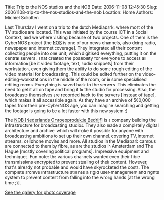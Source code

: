 Title: Trip to the NOS studios and the NOB
Date: 2006-11-08 12:45:30
Slug: 20061108-trip-to-the-nos-studios-and-the-nob
Location: Home
Authors: Michiel Scholten

<p>Last Thursday I went on a trip to the dutch Mediapark, where most of the TV studios are located. This was initiated by the course ICT in a Social Context, and we where visiting because of two projects. One of them is the CyberNOS project [the <a href="http://www.nos.nl/">NOS</a> is one of our news channels, also doing radio, newspaper and internet coverage]. They integrated all their content collecting people into one unit, which digitised everything, putting it on the central servers. That created the possibility for everyone to access all information [be it video footage, text, audio snippets] from their workstation, even giving them the ability to do some rough editing of the video material for broadcasting. This could be edited further on the video-editing-workstations in the middle of the room, or in some specialised editing rooms. Everything is saved back to the servers. This eliminates the need to get it all on tape and bring it to the studio for processing. Also, the broadcasts themselves are recorded back to the servers [instead of tape], which makes it all accessible again. As they have an archive of 500,000 tapes from their pre-CyberNOS age, you can imagine searching and getting the footage is going to be a lot faster with this new system :)</p>

<p>The <a href="http://www.nob.nl/">NOB [Nederlands Omroepproduktie Bedrijf]</a> is a company building the infrastructure for broadcasting studios. They also made a completely digital architecture and archive, which will make it possible for anyone with broadcasting ambitions to set up their own channel, covering TV, internet streams, cellphone movies and more. All studios in the Mediapark campus are connected to them by fibre, as are the studios in Amsterdam and The Hague [mostly covering political programs]. Impressive equipment and techniques. Fun note: the various channels wanted even their fibre transmissions encrypted to prevent stealing of their content. However, that's already not probable and would have skyrocketed the costs. The complete archive infrastructure still has a rigid user-management and rights system to prevent content from falling into the wrong hands [at the wrong time ;)].</p>

<p><a href="http://aquariusoft.org/gallery/v/photographs/trips/mediapark/">See the gallery for photo coverage</a></p>